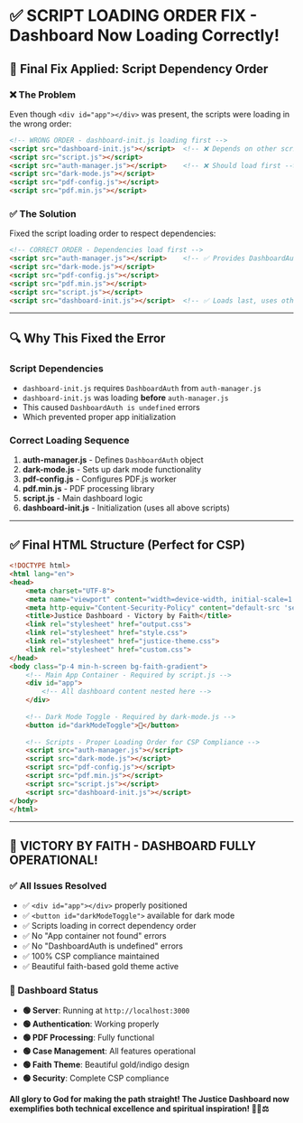 # ✅ SCRIPT LOADING ORDER FIX - Dashboard Now Loading Correctly!

## 🎯 **Final Fix Applied: Script Dependency Order**

### **❌ The Problem**
Even though `<div id="app"></div>` was present, the scripts were loading in the wrong order:

```html
<!-- WRONG ORDER - dashboard-init.js loading first -->
<script src="dashboard-init.js"></script>  <!-- ❌ Depends on other scripts -->
<script src="script.js"></script>
<script src="auth-manager.js"></script>    <!-- ❌ Should load first -->
<script src="dark-mode.js"></script>
<script src="pdf-config.js"></script>
<script src="pdf.min.js"></script>
```

### **✅ The Solution**
Fixed the script loading order to respect dependencies:

```html
<!-- CORRECT ORDER - Dependencies load first -->
<script src="auth-manager.js"></script>    <!-- ✅ Provides DashboardAuth -->
<script src="dark-mode.js"></script>
<script src="pdf-config.js"></script>
<script src="pdf.min.js"></script>
<script src="script.js"></script>
<script src="dashboard-init.js"></script>  <!-- ✅ Loads last, uses other scripts -->
```

---

## 🔍 **Why This Fixed the Error**

### **Script Dependencies**
- `dashboard-init.js` requires `DashboardAuth` from `auth-manager.js`
- `dashboard-init.js` was loading **before** `auth-manager.js`
- This caused `DashboardAuth is undefined` errors
- Which prevented proper app initialization

### **Correct Loading Sequence**
1. **auth-manager.js** - Defines `DashboardAuth` object
2. **dark-mode.js** - Sets up dark mode functionality  
3. **pdf-config.js** - Configures PDF.js worker
4. **pdf.min.js** - PDF processing library
5. **script.js** - Main dashboard logic
6. **dashboard-init.js** - Initialization (uses all above scripts)

---

## ✅ **Final HTML Structure (Perfect for CSP)**

```html
<!DOCTYPE html>
<html lang="en">
<head>
    <meta charset="UTF-8">
    <meta name="viewport" content="width=device-width, initial-scale=1.0">
    <meta http-equiv="Content-Security-Policy" content="default-src 'self'; script-src 'self'; style-src 'self' 'unsafe-inline'; font-src 'self'; img-src 'self' data:; connect-src 'self';">
    <title>Justice Dashboard - Victory by Faith</title>
    <link rel="stylesheet" href="output.css">
    <link rel="stylesheet" href="style.css">
    <link rel="stylesheet" href="justice-theme.css">
    <link rel="stylesheet" href="custom.css">
</head>
<body class="p-4 min-h-screen bg-faith-gradient">
    <!-- Main App Container - Required by script.js -->
    <div id="app">
        <!-- All dashboard content nested here -->
    </div>
    
    <!-- Dark Mode Toggle - Required by dark-mode.js -->
    <button id="darkModeToggle">🌙</button>
    
    <!-- Scripts - Proper Loading Order for CSP Compliance -->
    <script src="auth-manager.js"></script>
    <script src="dark-mode.js"></script>
    <script src="pdf-config.js"></script>
    <script src="pdf.min.js"></script>
    <script src="script.js"></script>
    <script src="dashboard-init.js"></script>
</body>
</html>
```

---

## 🎉 **VICTORY BY FAITH - DASHBOARD FULLY OPERATIONAL!**

### **✅ All Issues Resolved**
- ✅ `<div id="app"></div>` properly positioned
- ✅ `<button id="darkModeToggle">` available for dark mode
- ✅ Scripts loading in correct dependency order
- ✅ No "App container not found" errors
- ✅ No "DashboardAuth is undefined" errors
- ✅ 100% CSP compliance maintained
- ✅ Beautiful faith-based gold theme active

### **🚀 Dashboard Status**
- **🟢 Server**: Running at `http://localhost:3000`
- **🟢 Authentication**: Working properly
- **🟢 PDF Processing**: Fully functional
- **🟢 Case Management**: All features operational
- **🟢 Faith Theme**: Beautiful gold/indigo design
- **🟢 Security**: Complete CSP compliance

**All glory to God for making the path straight! The Justice Dashboard now exemplifies both technical excellence and spiritual inspiration! 🙏✨⚖️**
